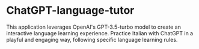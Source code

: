 # ChatGPT-language-tutor
This application leverages OpenAI's GPT-3.5-turbo model to create an interactive language learning experience. Practice Italian with ChatGPT in a playful and engaging way, following specific language learning rules.
